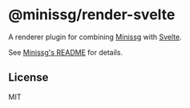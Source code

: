 # @minissg/render-svelte

A renderer plugin for combining [Minissg] with [Svelte].

See [Minissg's README] for details.

## License

MIT

[Minissg]: https://github.com/uenoB/vite-plugin-minissg
[Svelte]: https://svelte.dev
[Minissg's README]: https://github.com/uenoB/vite-plugin-minissg/blob/main/packages/vite-plugin-minissg/README.md
